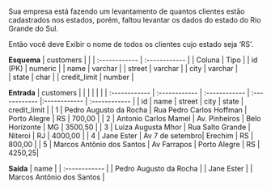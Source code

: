 <center>
	<small></small>
	<h3></h3>
</center>

Sua empresa está fazendo um levantamento de quantos clientes estão cadastrados nos estados, porém, faltou levantar os dados do estado do Rio Grande do Sul.

Então você deve Exibir o nome de todos os clientes cujo estado seja ‘RS’.

**Esquema**
| customers | |
| :------------ | :------------ |
| Coluna	 | Tipo 	|
| id (PK)	 | numeric |
| name	 | varchar |
| street	 | varchar |
| city	 | varchar |	
| state	 | char	|
| credit_limit	| number |

**Entrada**
| customers | | | | | |
| :------------ | :------------ | :------------ | :------------ |:------------ | :------------ |
| id | name |	street |	city | state |	credit_limit |
| 1 | Pedro Augusto da Rocha | Rua Pedro Carlos Hoffman | Porto Alegre | RS | 700,00	|
| 2 | Antonio Carlos Mamel | Av. Pinheiros |	Belo Horizonte | MG | 3500,50	|
| 3 | Luiza Augusta Mhor | Rua Salto Grande | Niteroi | RJ | 4000,00 |
| 4 | Jane Ester |	Av 7 de setembro| Erechim | RS | 800,00	|
| 5 | Marcos Antônio dos Santos | Av Farrapos | Porto Alegre | RS | 4250,25|


**Saída**
| name	|
| :------------ |
| Pedro Augusto da Rocha	|
| Jane Ester	|
| Marcos Antônio dos Santos |









